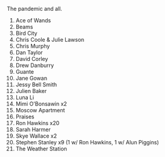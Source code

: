 The pandemic and all.

1. Ace of Wands
1. Beams
1. Bird City
1. Chris Coole & Julie Lawson
1. Chris Murphy
1. Dan Taylor
1. David Corley
1. Drew Danburry
1. Guante
1. Jane Gowan
1. Jessy Bell Smith
1. Julien Baker
1. Luna Li
1. Mimi O'Bonsawin x2
1. Moscow Apartment
1. Praises
1. Ron Hawkins x20
1. Sarah Harmer
1. Skye Wallace x2
1. Stephen Stanley x9 (1 w/ Ron Hawkins, 1 w/ Alun Piggins)
1. The Weather Station